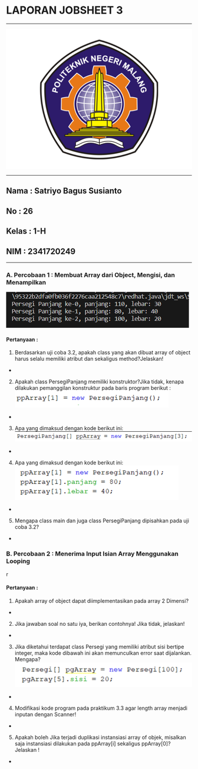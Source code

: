 # **LAPORAN JOBSHEET 3**

---

![alt text](image.png)

---

## Nama    : Satriyo Bagus Susianto
## No      : 26
## Kelas   : 1-H
## NIM     : 2341720249

---

### A. Percobaan 1 : Membuat Array dari Object, Mengisi, dan Menampilkan

![alt text](image-1.png)

#### Pertanyaan :
1. Berdasarkan uji coba 3.2, apakah class yang akan dibuat array of object harus selalu memiliki atribut dan sekaligus method?Jelaskan!
* 

2. Apakah class PersegiPanjang memiliki konstruktor?Jika tidak, kenapa dilakukan pemanggilan
konstruktur pada baris program berikut :
![alt text](image-2.png)
*

3. Apa yang dimaksud dengan kode berikut ini:
![alt text](image-3.png)
*

4. Apa yang dimaksud dengan kode berikut ini:
![alt text](image-4.png)
*

5. Mengapa class main dan juga class PersegiPanjang dipisahkan pada uji coba 3.2?
*

### B. Percobaan 2 : Menerima Input Isian Array Menggunakan Looping

r

#### Pertanyaan :
1. Apakah array of object dapat diimplementasikan pada array 2 Dimensi?
*

2. Jika jawaban soal no satu iya, berikan contohnya! Jika tidak, jelaskan!
*

3. Jika diketahui terdapat class Persegi yang memiliki atribut sisi bertipe integer, maka kode
dibawah ini akan memunculkan error saat dijalankan. Mengapa?
![alt text](image-5.png)
*

4. Modifikasi kode program pada praktikum 3.3 agar length array menjadi inputan dengan Scanner!
*

5. Apakah boleh Jika terjadi duplikasi instansiasi array of objek, misalkan saja instansiasi dilakukan
pada ppArray[i] sekaligus ppArray[0]?Jelaskan !
*

